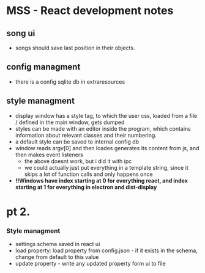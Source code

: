 # MSS - React development notes
## song ui
- songs should save last position in their objects.
## config managment
- there is a config sqlite db in extraresources
## style managment
- display window has a style tag, to which the user css, loaded from a file / defined in the main window, gets dumped
- styles can be made with an editor inside the program, which contains information about relevant classes and their numbering.
- a default style can be saved to internal config db
- window reads argv[0] and then loades generates its content from js, and then makes event listeners
    - the above doesnt work, but i did it with ipc
    - we could actually just put everything in a template string, since it skips a lot of function calls and only happens once
- **!!Windows have index starting at 0 for everything react, and index starting at 1 for everything in electron and dist-display**


# pt 2.
### Style managment
- settings schema saved in react ui
- load property: load property from config.json - if it exists in the schema, change from default to this value
- update property - write any updated property form ui to file

